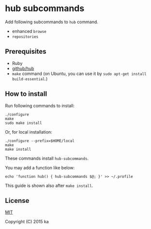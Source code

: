 # hub subcommands

Add following subcommands to `hub` command.

* enhanced `browse`
* `repositories`

## Prerequisites

* Ruby
* [github/hub](https://github.com/github/hub)
* `make` command (on Ubuntu, you can use it by
`sudo apt-get install build-essential`.)

## How to install

Run following commands to install:

```
./configure
make
sudo make install
```

Or, for local installation:

```
./configure --prefix=$HOME/local
make
make install
```

These commands install `hub-subcommands`.

You may add a function like below:

```
echo 'function hub() { hub-subcommands $@; }' >> ~/.profile
```

This guide is shown also after `make install`.

## License

[MIT](http://opensource.org/licenses/MIT)

Copyright (C) 2015 ka
